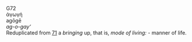 <body>
  <p>G72<br>  ἀγωγή  <br> agōgē  <br><i>ag-o-gay‘ </i><br>Reduplicated from <a href="g0071.htm">71</a>  a <i>bringing</i> up, that is, <i>mode</i> <i>of</i> <i>living:</i> - manner of life.<br></p>
 </body>